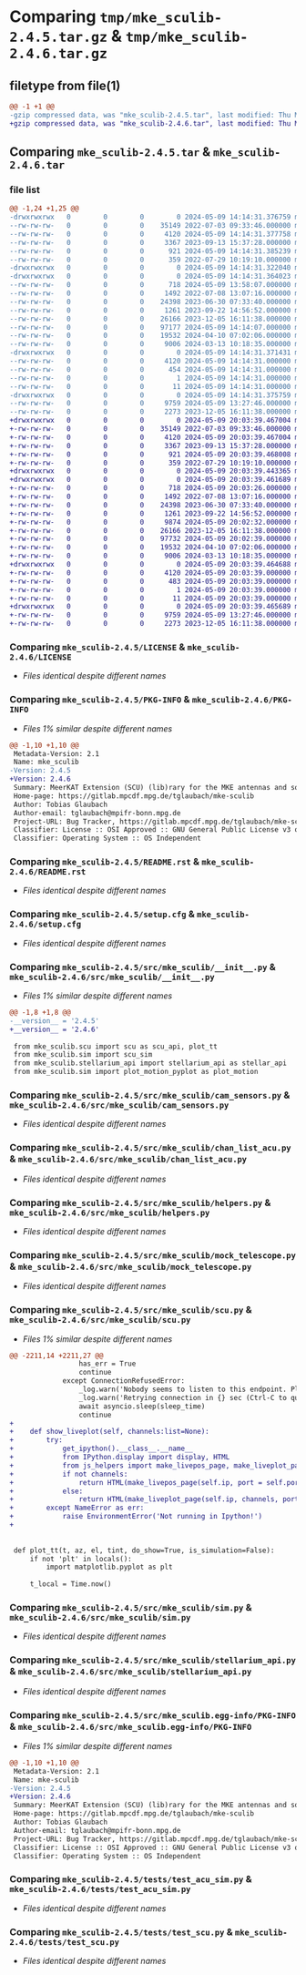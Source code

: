 # Comparing `tmp/mke_sculib-2.4.5.tar.gz` & `tmp/mke_sculib-2.4.6.tar.gz`

## filetype from file(1)

```diff
@@ -1 +1 @@
-gzip compressed data, was "mke_sculib-2.4.5.tar", last modified: Thu May  9 14:14:31 2024, max compression
+gzip compressed data, was "mke_sculib-2.4.6.tar", last modified: Thu May  9 20:03:39 2024, max compression
```

## Comparing `mke_sculib-2.4.5.tar` & `mke_sculib-2.4.6.tar`

### file list

```diff
@@ -1,24 +1,25 @@
-drwxrwxrwx   0        0        0        0 2024-05-09 14:14:31.376759 mke_sculib-2.4.5/
--rw-rw-rw-   0        0        0    35149 2022-07-03 09:33:46.000000 mke_sculib-2.4.5/LICENSE
--rw-rw-rw-   0        0        0     4120 2024-05-09 14:14:31.377758 mke_sculib-2.4.5/PKG-INFO
--rw-rw-rw-   0        0        0     3367 2023-09-13 15:37:28.000000 mke_sculib-2.4.5/README.rst
--rw-rw-rw-   0        0        0      921 2024-05-09 14:14:31.385239 mke_sculib-2.4.5/setup.cfg
--rw-rw-rw-   0        0        0      359 2022-07-29 10:19:10.000000 mke_sculib-2.4.5/setup.py
-drwxrwxrwx   0        0        0        0 2024-05-09 14:14:31.322040 mke_sculib-2.4.5/src/
-drwxrwxrwx   0        0        0        0 2024-05-09 14:14:31.364023 mke_sculib-2.4.5/src/mke_sculib/
--rw-rw-rw-   0        0        0      718 2024-05-09 13:58:07.000000 mke_sculib-2.4.5/src/mke_sculib/__init__.py
--rw-rw-rw-   0        0        0     1492 2022-07-08 13:07:16.000000 mke_sculib-2.4.5/src/mke_sculib/cam_sensors.py
--rw-rw-rw-   0        0        0    24398 2023-06-30 07:33:40.000000 mke_sculib-2.4.5/src/mke_sculib/chan_list_acu.py
--rw-rw-rw-   0        0        0     1261 2023-09-22 14:56:52.000000 mke_sculib-2.4.5/src/mke_sculib/helpers.py
--rw-rw-rw-   0        0        0    26166 2023-12-05 16:11:38.000000 mke_sculib-2.4.5/src/mke_sculib/mock_telescope.py
--rw-rw-rw-   0        0        0    97177 2024-05-09 14:14:07.000000 mke_sculib-2.4.5/src/mke_sculib/scu.py
--rw-rw-rw-   0        0        0    19532 2024-04-10 07:02:06.000000 mke_sculib-2.4.5/src/mke_sculib/sim.py
--rw-rw-rw-   0        0        0     9006 2024-03-13 10:18:35.000000 mke_sculib-2.4.5/src/mke_sculib/stellarium_api.py
-drwxrwxrwx   0        0        0        0 2024-05-09 14:14:31.371431 mke_sculib-2.4.5/src/mke_sculib.egg-info/
--rw-rw-rw-   0        0        0     4120 2024-05-09 14:14:31.000000 mke_sculib-2.4.5/src/mke_sculib.egg-info/PKG-INFO
--rw-rw-rw-   0        0        0      454 2024-05-09 14:14:31.000000 mke_sculib-2.4.5/src/mke_sculib.egg-info/SOURCES.txt
--rw-rw-rw-   0        0        0        1 2024-05-09 14:14:31.000000 mke_sculib-2.4.5/src/mke_sculib.egg-info/dependency_links.txt
--rw-rw-rw-   0        0        0       11 2024-05-09 14:14:31.000000 mke_sculib-2.4.5/src/mke_sculib.egg-info/top_level.txt
-drwxrwxrwx   0        0        0        0 2024-05-09 14:14:31.375759 mke_sculib-2.4.5/tests/
--rw-rw-rw-   0        0        0     9759 2024-05-09 13:27:46.000000 mke_sculib-2.4.5/tests/test_acu_sim.py
--rw-rw-rw-   0        0        0     2273 2023-12-05 16:11:38.000000 mke_sculib-2.4.5/tests/test_scu.py
+drwxrwxrwx   0        0        0        0 2024-05-09 20:03:39.467004 mke_sculib-2.4.6/
+-rw-rw-rw-   0        0        0    35149 2022-07-03 09:33:46.000000 mke_sculib-2.4.6/LICENSE
+-rw-rw-rw-   0        0        0     4120 2024-05-09 20:03:39.467004 mke_sculib-2.4.6/PKG-INFO
+-rw-rw-rw-   0        0        0     3367 2023-09-13 15:37:28.000000 mke_sculib-2.4.6/README.rst
+-rw-rw-rw-   0        0        0      921 2024-05-09 20:03:39.468008 mke_sculib-2.4.6/setup.cfg
+-rw-rw-rw-   0        0        0      359 2022-07-29 10:19:10.000000 mke_sculib-2.4.6/setup.py
+drwxrwxrwx   0        0        0        0 2024-05-09 20:03:39.443365 mke_sculib-2.4.6/src/
+drwxrwxrwx   0        0        0        0 2024-05-09 20:03:39.461689 mke_sculib-2.4.6/src/mke_sculib/
+-rw-rw-rw-   0        0        0      718 2024-05-09 20:03:26.000000 mke_sculib-2.4.6/src/mke_sculib/__init__.py
+-rw-rw-rw-   0        0        0     1492 2022-07-08 13:07:16.000000 mke_sculib-2.4.6/src/mke_sculib/cam_sensors.py
+-rw-rw-rw-   0        0        0    24398 2023-06-30 07:33:40.000000 mke_sculib-2.4.6/src/mke_sculib/chan_list_acu.py
+-rw-rw-rw-   0        0        0     1261 2023-09-22 14:56:52.000000 mke_sculib-2.4.6/src/mke_sculib/helpers.py
+-rw-rw-rw-   0        0        0     9874 2024-05-09 20:02:32.000000 mke_sculib-2.4.6/src/mke_sculib/js_helpers.py
+-rw-rw-rw-   0        0        0    26166 2023-12-05 16:11:38.000000 mke_sculib-2.4.6/src/mke_sculib/mock_telescope.py
+-rw-rw-rw-   0        0        0    97732 2024-05-09 20:02:39.000000 mke_sculib-2.4.6/src/mke_sculib/scu.py
+-rw-rw-rw-   0        0        0    19532 2024-04-10 07:02:06.000000 mke_sculib-2.4.6/src/mke_sculib/sim.py
+-rw-rw-rw-   0        0        0     9006 2024-03-13 10:18:35.000000 mke_sculib-2.4.6/src/mke_sculib/stellarium_api.py
+drwxrwxrwx   0        0        0        0 2024-05-09 20:03:39.464688 mke_sculib-2.4.6/src/mke_sculib.egg-info/
+-rw-rw-rw-   0        0        0     4120 2024-05-09 20:03:39.000000 mke_sculib-2.4.6/src/mke_sculib.egg-info/PKG-INFO
+-rw-rw-rw-   0        0        0      483 2024-05-09 20:03:39.000000 mke_sculib-2.4.6/src/mke_sculib.egg-info/SOURCES.txt
+-rw-rw-rw-   0        0        0        1 2024-05-09 20:03:39.000000 mke_sculib-2.4.6/src/mke_sculib.egg-info/dependency_links.txt
+-rw-rw-rw-   0        0        0       11 2024-05-09 20:03:39.000000 mke_sculib-2.4.6/src/mke_sculib.egg-info/top_level.txt
+drwxrwxrwx   0        0        0        0 2024-05-09 20:03:39.465689 mke_sculib-2.4.6/tests/
+-rw-rw-rw-   0        0        0     9759 2024-05-09 13:27:46.000000 mke_sculib-2.4.6/tests/test_acu_sim.py
+-rw-rw-rw-   0        0        0     2273 2023-12-05 16:11:38.000000 mke_sculib-2.4.6/tests/test_scu.py
```

### Comparing `mke_sculib-2.4.5/LICENSE` & `mke_sculib-2.4.6/LICENSE`

 * *Files identical despite different names*

### Comparing `mke_sculib-2.4.5/PKG-INFO` & `mke_sculib-2.4.6/PKG-INFO`

 * *Files 1% similar despite different names*

```diff
@@ -1,10 +1,10 @@
 Metadata-Version: 2.1
 Name: mke_sculib
-Version: 2.4.5
+Version: 2.4.6
 Summary: MeerKAT Extension (SCU) (lib)rary for the MKE antennas and some basic simulators
 Home-page: https://gitlab.mpcdf.mpg.de/tglaubach/mke-sculib
 Author: Tobias Glaubach
 Author-email: tglaubach@mpifr-bonn.mpg.de
 Project-URL: Bug Tracker, https://gitlab.mpcdf.mpg.de/tglaubach/mke-sculib/-/issues
 Classifier: License :: OSI Approved :: GNU General Public License v3 or later (GPLv3+)
 Classifier: Operating System :: OS Independent
```

### Comparing `mke_sculib-2.4.5/README.rst` & `mke_sculib-2.4.6/README.rst`

 * *Files identical despite different names*

### Comparing `mke_sculib-2.4.5/setup.cfg` & `mke_sculib-2.4.6/setup.cfg`

 * *Files identical despite different names*

### Comparing `mke_sculib-2.4.5/src/mke_sculib/__init__.py` & `mke_sculib-2.4.6/src/mke_sculib/__init__.py`

 * *Files 1% similar despite different names*

```diff
@@ -1,8 +1,8 @@
-__version__ = '2.4.5'
+__version__ = '2.4.6'
 
 from mke_sculib.scu import scu as scu_api, plot_tt
 from mke_sculib.sim import scu_sim
 from mke_sculib.stellarium_api import stellarium_api as stellar_api
 from mke_sculib.sim import plot_motion_pyplot as plot_motion
```

### Comparing `mke_sculib-2.4.5/src/mke_sculib/cam_sensors.py` & `mke_sculib-2.4.6/src/mke_sculib/cam_sensors.py`

 * *Files identical despite different names*

### Comparing `mke_sculib-2.4.5/src/mke_sculib/chan_list_acu.py` & `mke_sculib-2.4.6/src/mke_sculib/chan_list_acu.py`

 * *Files identical despite different names*

### Comparing `mke_sculib-2.4.5/src/mke_sculib/helpers.py` & `mke_sculib-2.4.6/src/mke_sculib/helpers.py`

 * *Files identical despite different names*

### Comparing `mke_sculib-2.4.5/src/mke_sculib/mock_telescope.py` & `mke_sculib-2.4.6/src/mke_sculib/mock_telescope.py`

 * *Files identical despite different names*

### Comparing `mke_sculib-2.4.5/src/mke_sculib/scu.py` & `mke_sculib-2.4.6/src/mke_sculib/scu.py`

 * *Files 1% similar despite different names*

```diff
@@ -2211,14 +2211,27 @@
                 has_err = True
                 continue
             except ConnectionRefusedError:
                 _log.warn('Nobody seems to listen to this endpoint. Please check the URL.')
                 _log.warn('Retrying connection in {} sec (Ctrl-C to quit)'.format(sleep_time))
                 await asyncio.sleep(sleep_time)
                 continue
+    
+    def show_liveplot(self, channels:list=None):
+        try:
+            get_ipython().__class__.__name__
+            from IPython.display import display, HTML
+            from js_helpers import make_livepos_page, make_liveplot_page
+            if not channels:
+                return HTML(make_livepos_page(self.ip, port = self.port))
+            else:
+                return HTML(make_liveplot_page(self.ip, channels, port = self.port))
+        except NameError as err:
+            raise EnvironmentError('Not running in Ipython!') 
+
 
 
 def plot_tt(t, az, el, tint, do_show=True, is_simulation=False):
     if not 'plt' in locals():
         import matplotlib.pyplot as plt
 
     t_local = Time.now()
```

### Comparing `mke_sculib-2.4.5/src/mke_sculib/sim.py` & `mke_sculib-2.4.6/src/mke_sculib/sim.py`

 * *Files identical despite different names*

### Comparing `mke_sculib-2.4.5/src/mke_sculib/stellarium_api.py` & `mke_sculib-2.4.6/src/mke_sculib/stellarium_api.py`

 * *Files identical despite different names*

### Comparing `mke_sculib-2.4.5/src/mke_sculib.egg-info/PKG-INFO` & `mke_sculib-2.4.6/src/mke_sculib.egg-info/PKG-INFO`

 * *Files 1% similar despite different names*

```diff
@@ -1,10 +1,10 @@
 Metadata-Version: 2.1
 Name: mke-sculib
-Version: 2.4.5
+Version: 2.4.6
 Summary: MeerKAT Extension (SCU) (lib)rary for the MKE antennas and some basic simulators
 Home-page: https://gitlab.mpcdf.mpg.de/tglaubach/mke-sculib
 Author: Tobias Glaubach
 Author-email: tglaubach@mpifr-bonn.mpg.de
 Project-URL: Bug Tracker, https://gitlab.mpcdf.mpg.de/tglaubach/mke-sculib/-/issues
 Classifier: License :: OSI Approved :: GNU General Public License v3 or later (GPLv3+)
 Classifier: Operating System :: OS Independent
```

### Comparing `mke_sculib-2.4.5/tests/test_acu_sim.py` & `mke_sculib-2.4.6/tests/test_acu_sim.py`

 * *Files identical despite different names*

### Comparing `mke_sculib-2.4.5/tests/test_scu.py` & `mke_sculib-2.4.6/tests/test_scu.py`

 * *Files identical despite different names*

